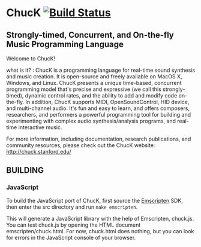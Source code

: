 # ChucK [![Build Status](https://travis-ci.org/ccrma/chuck.svg?branch=master)](https://travis-ci.org/ccrma/chuck)
## Strongly-timed, Concurrent, and On-the-fly Music Programming Language  

Welcome to ChucK!

what is it? : ChucK is a programming language for real-time sound synthesis and music creation. It is open-source and freely available on MacOS X, Windows, and Linux. ChucK presents a unique time-based, concurrent programming model that's precise and expressive (we call this strongly-timed), dynamic control rates, and the ability to add and modify code on-the-fly. In addition, ChucK supports MIDI, OpenSoundControl, HID device, and multi-channel audio. It's fun and easy to learn, and offers composers, researchers, and performers a powerful programming tool for building and experimenting with complex audio synthesis/analysis programs, and real-time interactive music.

For more information, including documentation, research publications, and community resources, please check out the ChucK website:
http://chuck.stanford.edu/

## BUILDING
### JavaScript
To build the JavaScript port of ChucK, first source the [Emscripten](http://emscripten.org/) SDK,
then enter the src directory and run `make emscripten`.

This will generate a JavaScript library with the help of Emscripten, chuck.js. You can test chuck.js
by opening the HTML document emscripten/chuck.html. For now, chuck.html does nothing, but you can look
for errors in the JavaScript console of your browser.
